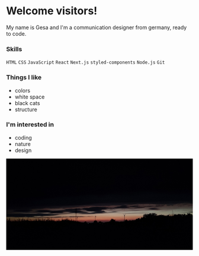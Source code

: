 # Welcome visitors!

My name is Gesa and I'm a communication designer from germany, ready to code.


### Skills
`HTML` `CSS` `JavaScript` `React` `Next.js` `styled-components` `Node.js` `Git`


### Things I like
- colors
- white space
- black cats
- structure


### I'm interested in
- coding
- nature
- design


![sunset](20220805_214905_b.jpg)
